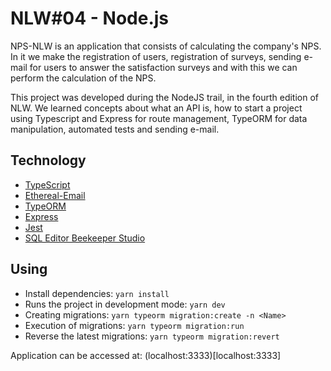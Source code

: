 <h1>NLW#04 - Node.js</h1>

NPS-NLW is an application that consists of calculating the company's NPS. In it we make the registration of users,
registration of surveys, sending e-mail for users to answer the satisfaction surveys and with this we can perform the
calculation of the NPS.

This project was developed during the NodeJS trail, in the fourth edition of NLW. We learned concepts about what an API
is, how to start a project using Typescript and Express for route management, TypeORM for data manipulation, automated
tests and sending e-mail.

## Technology

- [TypeScript](https://www.typescriptlang.org/)
- [Ethereal-Email](https://ethereal.email/)
- [TypeORM](https://typeorm.io/#/)
- [Express](https://expressjs.com/pt-br/)
- [Jest](https://jestjs.io/)
- [SQL Editor Beekeeper Studio](https://www.beekeeperstudio.io/)

## Using

- Install dependencies: `yarn install`
- Runs the project in development mode: `yarn dev`
- Creating migrations: `yarn typeorm migration:create -n <Name>`
- Execution of migrations: `yarn typeorm migration:run`
- Reverse the latest migrations: `yarn typeorm migration:revert`

Application can be accessed at:
(localhost:3333)[localhost:3333]

